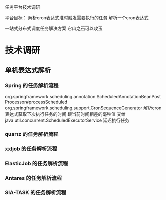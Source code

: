 任务平台技术调研 

平台目标： 解析cron表达式准时触发需要执行的任务
解析一个cron表达式

一站式分布式调度任务解决方案
它山之石可以攻玉



# 技术调研

## 单机表达式解析

### Spring 的任务解析流程

org.springframework.scheduling.annotation.ScheduledAnnotationBeanPostProcessor#processScheduled
org.springframework.scheduling.support.CronSequenceGenerator 解析cron表达式获取下次执行任务的时间 跟当前时间相差的毫秒值
交给 java.util.concurrent.ScheduledExecutorService 延迟执行任务

### quartz 的任务解析流程


### xxljob 的任务解析流程


### ElasticJob 的任务解析流程


### Antares 的任务解析流程


### SIA-TASK 的任务解析流程